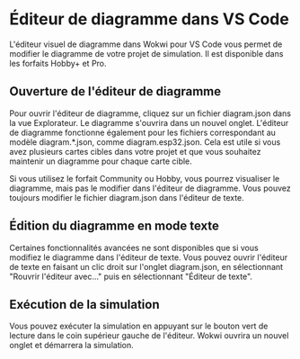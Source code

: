 # Éditeur de diagramme dans VS Code

L'éditeur visuel de diagramme dans Wokwi pour VS Code vous permet de modifier le diagramme de votre projet de simulation. Il est disponible dans les forfaits Hobby+ et Pro.

## Ouverture de l'éditeur de diagramme
Pour ouvrir l'éditeur de diagramme, cliquez sur un fichier diagram.json dans la vue Explorateur. Le diagramme s'ouvrira dans un nouvel onglet. L'éditeur de diagramme fonctionne également pour les fichiers correspondant au modèle diagram.*.json, comme diagram.esp32.json. Cela est utile si vous avez plusieurs cartes cibles dans votre projet et que vous souhaitez maintenir un diagramme pour chaque carte cible.

Si vous utilisez le forfait Community ou Hobby, vous pourrez visualiser le diagramme, mais pas le modifier dans l'éditeur de diagramme. Vous pouvez toujours modifier le fichier diagram.json dans l'éditeur de texte.

## Édition du diagramme en mode texte
Certaines fonctionnalités avancées ne sont disponibles que si vous modifiez le diagramme dans l'éditeur de texte. Vous pouvez ouvrir l'éditeur de texte en faisant un clic droit sur l'onglet diagram.json, en sélectionnant "Rouvrir l'éditeur avec..." puis en sélectionnant "Éditeur de texte".

## Exécution de la simulation
Vous pouvez exécuter la simulation en appuyant sur le bouton vert de lecture dans le coin supérieur gauche de l'éditeur. Wokwi ouvrira un nouvel onglet et démarrera la simulation.